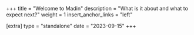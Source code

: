 +++
title = "Welcome to Madin"
description = "What is it about and what to expect next?"
weight = 1
insert_anchor_links = "left"

[extra]
type = "standalone"
date = "2023-09-15"
+++
